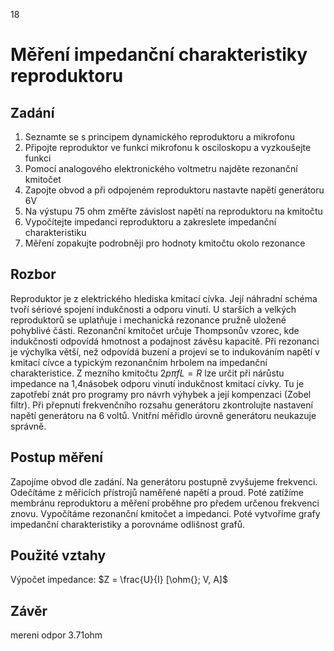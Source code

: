 18
# Měření impedanční charakteristiky reproduktoru
## Zadání
1) Seznamte se s principem dynamického reproduktoru a mikrofonu
2) Připojte reproduktor ve funkci mikrofonu k osciloskopu a vyzkoušejte funkci
3) Pomocí analogového elektronického voltmetru najděte rezonanční kmitočet
4) Zapojte obvod a při odpojeném reproduktoru nastavte napětí generátoru 6V
5) Na výstupu 75 ohm změřte závislost napětí na reproduktoru na kmitočtu
6) Vypočítejte impedanci reproduktoru a zakreslete impedanční charakteristiku
7) Měření zopakujte podrobněji pro hodnoty kmitočtu okolo rezonance


## Rozbor
Reproduktor je z elektrického hlediska kmitací cívka. Její náhradní schéma tvoří sériové spojení indukčnosti a odporu vinutí. U starších a velkých reproduktorů se uplatňuje i mechanická rezonance pružně uložené pohyblivé části. Rezonanční kmitočet určuje Thompsonův vzorec, kde indukčnosti odpovídá hmotnost a podajnost závěsu kapacitě. Při rezonanci je výchylka větší, než odpovídá buzení a projeví se to indukováním napětí v kmitací cívce a typickým rezonančním hrbolem na impedanční charakteristice. Z mezního kmitočtu $2p\pi{}fL=R$ lze určit při nárůstu impedance na 1,4násobek odporu vinutí indukčnost kmitací cívky. Tu je zapotřebí znát pro programy pro návrh výhybek a její kompenzaci (Zobel filtr). Při přepnutí frekvenčního rozsahu generátoru zkontrolujte nastavení napětí generátoru na 6 voltů. Vnitřní měřidlo úrovně generátoru neukazuje správně.

## Postup měření
Zapojíme obvod dle zadání. Na generátoru postupně zvyšujeme frekvenci. Odečítáme z měřicích přístrojů naměřené napětí a proud. Poté zatížíme membránu reproduktoru a měření proběhne pro předem určenou frekvenci znovu. Vypočítáme rezonanční kmitočet a impedanci. Poté vytvoříme grafy impedanční charakteristiky a porovnáme odlišnost grafů.

## Použité vztahy
Výpočet impedance: $Z = \frac{U}{I} [\ohm{}; V, A]$

## Závěr


mereni
odpor 3.71ohm